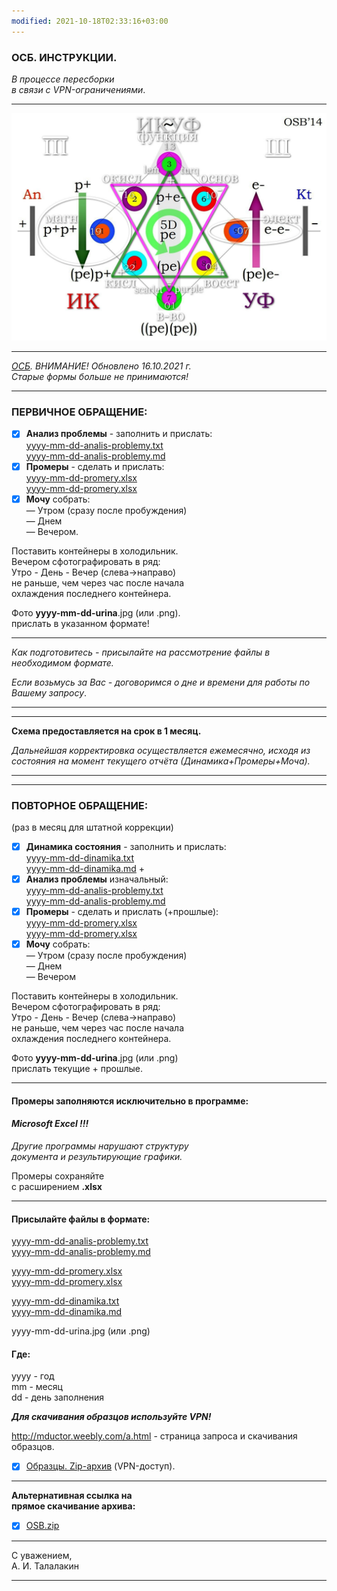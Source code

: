 ```yaml
---
modified: 2021-10-18T02:33:16+03:00
---
```


### ОСБ. ИНСТРУКЦИИ. 
_В процессе пересборки  
в связи с VPN-ограничениями_.
***  
![Arbalet](ArbaletEP.jpg)  
***  
_[ОСБ](!0SB.md). ВНИМАНИЕ! Обновлено 16.10.2021 г.  
Старые формы больше не принимаются!_   
***  
### ПЕРВИЧНОЕ ОБРАЩЕНИЕ:  
- [x] __Анализ проблемы__ - заполнить и прислать:  
[yyyy-mm-dd-analis-problemy.txt](https://mductor.weebly.com/uploads/1/0/8/4/10843070/yyyy-mm-dd-analis-problemy.txt)  
[yyyy-mm-dd-analis-problemy.md](yyyy-mm-dd-analis-problemy.md)  
- [x] __Промеры__ - сделать и прислать:   
[yyyy-mm-dd-promery.xlsx](https://mductor.weebly.com/uploads/1/0/8/4/10843070/yyyy-mm-dd-promery.xlsx)  
[yyyy-mm-dd-promery.xlsx](yyyy-mm-dd-promery.xlsx)  
- [x] __Мочу__ собрать:  
— Утром (сразу после пробуждения)  
— Днем   
— Вечером.  

Поставить контейнеры в холодильник.  
Вечером сфотографировать в ряд:  
Утро - День - Вечер  (слева→направо)  
не раньше, чем через час после начала   
охлаждения последнего контейнера.  

Фото  __yyyy-mm-dd-urina__.jpg (или .png).  
прислать в указанном формате!
***
*Как подготовитесь - присылайте на рассмотрение файлы в необходимом формате.*  

*Если возьмусь за Вас - договоримся о дне и времени для работы по Вашему запросу*.  
***  
***  
__Схема предоставляется на срок в 1 месяц.__  

*Дальнейшая корректировка осуществляется  ежемесячно, исходя из состояния 
на момент текущего отчёта (Динамика+Промеры+Моча).* 
***  

***  
### ПОВТОРНОЕ ОБРАЩЕНИЕ:  
(раз в месяц для штатной коррекции)  

- [x] __Динамика состояния__ - заполнить и прислать:   
 [yyyy-mm-dd-dinamika.txt](https://mductor.weebly.com/uploads/1/0/8/4/10843070/yyyy-mm-dd-dinamika.txt)  
[yyyy-mm-dd-dinamika.md](yyyy-mm-dd-dinamika.md) +     
- [x] __Анализ проблемы__ изначальный:   
[yyyy-mm-dd-analis-problemy.txt](https://mductor.weebly.com/uploads/1/0/8/4/10843070/yyyy-mm-dd-analis-problemy.txt)  
[yyyy-mm-dd-analis-problemy.md](yyyy-mm-dd-analis-problemy.md)  
- [x] __Промеры__ - сделать и прислать (+прошлые):  
[yyyy-mm-dd-promery.xlsx](https://mductor.weebly.com/uploads/1/0/8/4/10843070/yyyy-mm-dd-promery.xlsx)  
[yyyy-mm-dd-promery.xlsx](yyyy-mm-dd-promery.xlsx)
- [x] __Мочу__ собрать:  
— Утром (сразу после пробуждения)  
— Днем  
— Вечером  

Поставить контейнеры в холодильник.  
Вечером сфотографировать в ряд:  
Утро - День - Вечер  (слева→направо)  
не раньше, чем через час после начала  
охлаждения последнего контейнера.  

Фото  __yyyy-mm-dd-urina__.jpg (или .png)  
прислать текущие + прошлые.  
***
#### Промеры заполняются исключительно в программе:   
#### *Microsoft Excel !!!*  

*Другие программы нарушают структуру  
документа и результирующие графики.*  

Промеры сохраняйте  
с расширением  __.xlsx__   
***
#### Присылайте файлы в формате:  
[yyyy-mm-dd-analis-problemy.txt](https://mductor.weebly.com/uploads/1/0/8/4/10843070/yyyy-mm-dd-analis-problemy.txt)   
[yyyy-mm-dd-analis-problemy.md](yyyy-mm-dd-analis-problemy.md)  

[yyyy-mm-dd-promery.xlsx](https://mductor.weebly.com/uploads/1/0/8/4/10843070/yyyy-mm-dd-promery.xlsx)   
[yyyy-mm-dd-promery.xlsx](yyyy-mm-dd-promery.xlsx)   

[yyyy-mm-dd-dinamika.txt](https://mductor.weebly.com/uploads/1/0/8/4/10843070/yyyy-mm-dd-dinamika.txt)   
[yyyy-mm-dd-dinamika.md](yyyy-mm-dd-dinamika.md)  

yyyy-mm-dd-urina.jpg (или .png)  
#### Где:  
yyyy - год  
mm - месяц  
dd - день заполнения  


__*Для скачивания образцов используйте VPN!*__

http://mductor.weebly.com/a.html - страница запроса и скачивания образцов.  

- [x] [Образцы. Zip-архив](https://mductor.weebly.com/uploads/1/0/8/4/10843070/0sb-forms.zip)  (VPN-доступ).  
***
__Альтернативная ссылка на  
прямое скачивание архива:__
- [x] [OSB.zip](https://github.com/TalalakinAI/OSB/raw/master/OSB.zip)
***  
С уважением,  
А. И. Талалакин   
***
